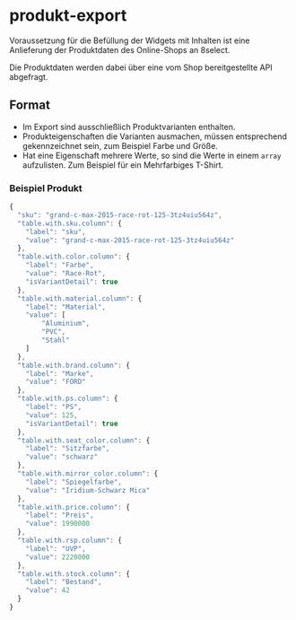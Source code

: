 # produkt-export

Voraussetzung für die Befüllung der Widgets mit Inhalten ist eine Anlieferung der Produktdaten des Online-Shops an 8select.

Die Produktdaten werden dabei über eine vom Shop bereitgestellte API abgefragt.

## Format

* Im Export sind ausschließlich Produktvarianten enthalten.
* Produkteigenschaften die Varianten ausmachen, müssen entsprechend gekennzeichnet sein, zum Beispiel Farbe und Größe. 
* Hat eine Eigenschaft mehrere Werte, so sind die Werte in einem `array` aufzulisten. Zum Beispiel für ein Mehrfarbiges T-Shirt.

### Beispiel Produkt

```javascript
{
  "sku": "grand-c-max-2015-race-rot-125-3tz4uiu564z",
  "table.with.sku.column": {
    "label": "sku",
    "value": "grand-c-max-2015-race-rot-125-3tz4uiu564z"
  },
  "table.with.color.column": {
    "label": "Farbe",
    "value": "Race-Rot",
    "isVariantDetail": true
  },
  "table.with.material.column": {
    "label": "Material",
    "value": [
        "Aluminium",
        "PVC",
        "Stahl"
    ]
  },
  "table.with.brand.column": {
    "label": "Marke",
    "value": "FORD"
  },
  "table.with.ps.column": {
    "label": "PS",
    "value": 125,
    "isVariantDetail": true
  },
  "table.with.seat_color.column": {
    "label": "Sitzfarbe",
    "value": "schwarz"
  },
  "table.with.mirror_color.column": {
    "label": "Spiegelfarbe",
    "value": "Iridium-Schwarz Mica"
  },
  "table.with.price.column": {
    "label": "Preis",
    "value": 1990000
  },
  "table.with.rsp.column": {
    "label": "UVP",
    "value": 2220000
  },
  "table.with.stock.column": {
    "label": "Bestand",
    "value": 42
  }
}
```

